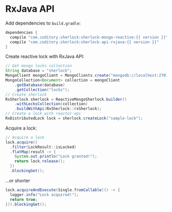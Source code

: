 # RxJava API

Add dependencies to `build.gradle`:

```groovy
dependencies {
  compile "com.coditory.sherlock:sherlock-mongo-reactive:{{ version }}"
  compile "com.coditory.sherlock:sherlock-api-rxjava:{{ version }}"
}
```

Create reactive lock with RxJava API:
```java
// Get mongo locks collection
String database = "sherlock";
MongoClient mongoClient = MongoClients.create("mongodb://localhost:27017/" + database);
MongoCollection<Document> collection = mongoClient
    .getDatabase(database)
    .getCollection("locks");
// Create sherlock
RxSherlock sherlock = ReactiveMongoSherlock.builder()
    .withLocksCollection(collection)
    .buildWithApi(RxSherlock::rxSherlock);
// Create a lock with reactor api
RxDistributedLock lock = sherlock.createLock("sample-lock");
```

Acquire a lock:
```java
// Acquire a lock
lock.acquire()
  .filter(LockResult::isLocked)
  .flatMap(result -> {
    System.out.println("Lock granted!");
    return lock.release();
  })
  .blockingGet();
```

...or shorter
```java
lock.acquireAndExecute(Single.fromCallable(() -> {
  logger.info("Lock acquired!");
  return true;
})).blockingGet();
```
